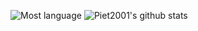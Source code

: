 ![Most language](https://github-readme-stats-anuraghazra1.vercel.app/api/top-langs/?username=piet2001&langs_count=10&layout=compact)
![Piet2001's github stats](https://github-readme-stats.vercel.app/api?username=Piet2001&count_private=true&show_icons=true)
